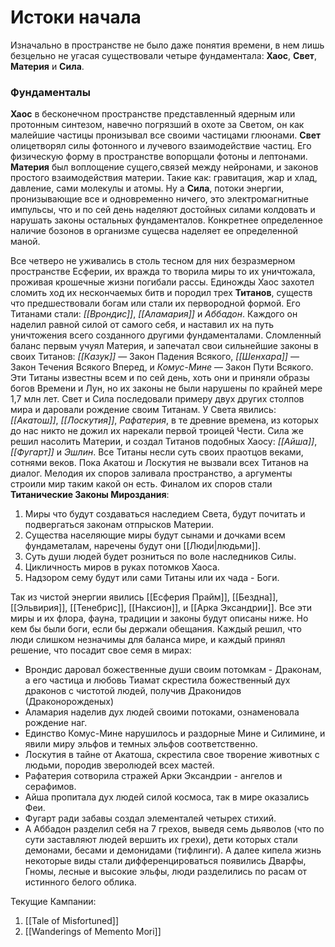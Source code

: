 # **Истоки начала**

Изначально в пространстве не было даже понятия времени, в нем лишь безцельно не угасая существовали четыре фундаментала: **Хаос**, **Свет**, **Материя** и **Сила**. 
### Фундаменталы
**Хаос** в бесконечном пространстве представленный ядерным или протонным синтезом, навечно погрязший в охоте за Светом, он как малейшие частицы пронизывал все своими частицами глюонами.
**Свет** олицетворял силы фотонного и лучевого взаимодействие частиц. Его физическую форму в пространстве вопорщали фотоны и лептонами.   
**Материя** был воплощение сущего,связей между нейронами, и законов простого взаимодействия материи. Такие как: гравитация, жар и хлад, давление, сами молекулы и атомы. 
Ну а **Сила**, потоки энергии, пронизывающие все и одновременно ничего, это электромагнитные импульсы, что и по сей день наделяют достойных силами колдовать и нарушать законы остальных фундаменталов. Конкретнее определенное наличие бозонов в организме сущесва наделяет ее определенной маной. 

Все четверо не уживались в столь тесном для них безразмерном пространстве Есферии, их вражда то творила миры то их уничтожала, проживая крошечные жизни погибали рассы. Единожды Хаос захотел сломить ход их нескончаемых битв и породил трех **Титанов**, существ что предшествовали богам или стали их первородной формой. Его Титанами стали: *[[Врондис]]*, *[[Аламария]]* и *Аббадон*. Каждого он наделил равной силой от самого себя, и наставил их на путь уничтожения всего созданного другими фундаменталами. Сломленный баланс первым учуял Материя, и запечатал свои сильнейшие законы в своих Титанов: *[[Казук]]* — Закон Падения Всякого, *[[Шенхара]]* — Закон Течения Всякого Вперед, и *Комус-Мине* — Закон Пути Всякого. Эти Титаны известны всем и по сей день, хоть они и приняли образы богов Времени и Лун, но их законы не были нарушены по крайней мере 1,7 млн лет. Свет и Сила последовали примеру двух других столпов мира и даровали рождение своим Титанам. У Света явились: *[[Акатош]]*, *[[Лоскутия]]*, *Рафатерия*, в те древние времена, из которых до нас никто не дожил их нарекали первой троицей Чести. Сила же решил насолить Материи, и создал Титанов подобных Хаосу: *[[Айша]]*, *[[Фугарт]]* и *Эшлин*. Все Титаны несли суть своих праотцов веками, сотнями веков. Пока Акатош и Лоскутия не вызвали всех Титанов на диалог. Мелодия их споров заливала пространство, а аргументы строили мир таким какой он есть. 
Финалом их споров стали **Титанические Законы Мироздания**:  
1) Миры что будут создаваться наследием Света, будут почитать и подвергаться законам отпрысков Материи. 
2) Существа населяющие миры будут сынами и дочками всем фундаметалам, наречены будут они [[Люди|людьми]]. 
3) Суть души людей будет розниться по воле наследников Силы. 
4) Цикличность миров в руках потомков Хаоса.  
5) Надзором сему будут или сами Титаны или их чада - Боги. 

Так из чистой энергии явились [[Есферия Прайм]], [[Бездна]], [[Эльвирия]], [[Тенебрис]], [[Наксион]], и [[Арка Эксандрии]]. Все эти миры и их флора, фауна, традиции и законы будут описаны ниже.
Но кем бы были боги, если бы держали обещания. Каждый решил, что люди слишком незначимы для баланса мире, и каждый принял решение, что посадит свое семя в мирах: 
* Врондис даровал божественные души своим потомкам - Драконам, а его частица и любовь Тиамат скрестила божественный дух драконов с чистотой людей, получив Драконидов (Драконорожденых) 
* Аламария наделив дух людей своими потоками, ознаменовала рождение наг. 
* Единство Комус-Мине нарушилось и раздорные Мине и Силимине, и явили миру эльфов и темных эльфов соответственно. 
* Лоскутия в тайне от Акатоша, скрестила свое творение животных с людьми, породив зверолюдей всех мастей. 
* Рафатерия сотворила стражей Арки Эксандрии - ангелов и серафимов. 
* Айша пропитала дух людей силой космоса, так в мире оказались Феи. 
* Фугарт ради забавы создал элементалей четырех стихий. 
* А Аббадон разделил себя на 7 грехов, выведя семь дьяволов (что по сути заставляют людей вершить их грехи), дети которых стали демонами, бесами и демонидами (тифлинги). 
А далее кипела жизнь некоторые виды стали дифференцироваться появились Дварфы, Гномы, лесные и высокие эльфы, люди разделились по расам от истинного белого облика.

Текущие Кампании: 
1. [[Tale of Misfortuned]]
2. [[Wanderings of Memento Mori]]